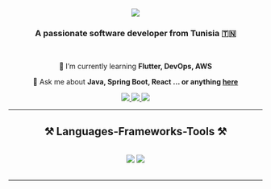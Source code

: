 <h1 align="center">
    <img src="https://readme-typing-svg.herokuapp.com/?font=Righteous&size=35&center=true&vCenter=true&width=500&height=70&duration=4000&lines=Hi+There!+👋;+I'm+Rabia+Louhichi!;" />
</h1>

<h3 align="center">A passionate software developer from Tunisia 🇹🇳</h3>

<br/>

<div align="center">
  
 🌱 I’m currently learning **Flutter, DevOps, AWS**

💬 Ask me about **Java, Spring Boot, React ... or anything [here](https://github.com/7rouzz/7rouzz/issues)**

 </div>
 
<div align="center"> 
  <a href="mailto:rabialouhichirlh@gmail.com">
    <img src="https://img.shields.io/badge/Gmail-333333?style=for-the-badge&logo=gmail&logoColor=red" />
  </a>
  <a href="https://www.linkedin.com/in/rabia-louhichi" target="_blank">
    <img src="https://img.shields.io/badge/LinkedIn-0077B5?style=for-the-badge&logo=linkedin&logoColor=white" target="_blank" />
  </a>
  <a href="https://github.io/" target="_blank">
     <img src="https://img.shields.io/badge/Portfolio-FF5722?style=for-the-badge&logo=todoist&logoColor=white" target="_blank" /> <!-- sqlite, safari, google-chrome are other good icon options -->
  </a>
</div>

 <hr/>
 
<h2 align="center">⚒️ Languages-Frameworks-Tools ⚒️</h2>
<br/>
<div align="center">
    <img src="https://skillicons.dev/icons?i=react,svelte,vite,bootstrap,mui,html,css,flutter,vscode,github,figma,tailwind,git," />
    <img src="https://skillicons.dev/icons?i=spring,linux,laravel,nestjs,py,php,java,javascript,postgres,typescript,express,firebase,mongodb,mysql" /><br>
</div>

<br/>
<hr/>

